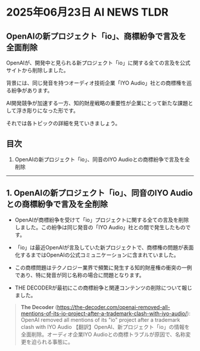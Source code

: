 # 2025年06月23日 AI NEWS TLDR

## OpenAIの新プロジェクト「io」、商標紛争で言及を全面削除

OpenAIが、開発中と見られる新プロジェクト「io」に関する全ての言及を公式サイトから削除しました。

背景には、同じ発音を持つオーディオ技術企業「IYO Audio」社との商標権を巡る紛争があります。

AI開発競争が加速する一方、知的財産戦略の重要性が企業にとって新たな課題として浮き彫りになった形です。

それでは各トピックの詳細を見ていきましょう。

## 目次

1. OpenAIの新プロジェクト「io」、同音のIYO Audioとの商標紛争で言及を全削除

---

## 1. OpenAIの新プロジェクト「io」、同音のIYO Audioとの商標紛争で言及を全削除

- OpenAIが商標紛争を受けて「io」プロジェクトに関する全ての言及を削除しました。この紛争は同じ発音の「IYO Audio」社との間で発生したものです。

- 「io」は最近OpenAIが言及していた新プロジェクトで、商標権の問題が表面化するまではOpenAIの公式コミュニケーションに含まれていました。

- この商標問題はテクノロジー業界で頻繁に発生する知的財産権の衝突の一例であり、特に発音が同じ名称の場合に問題となります。

- THE DECODERが最初にこの商標紛争と関連コンテンツの削除について報じました。

> **The Decoder** (https://the-decoder.com/openai-removed-all-mentions-of-its-io-project-after-a-trademark-clash-with-iyo-audio/): OpenAI removed all mentions of its "io" project after a trademark clash with IYO Audio
> 【翻訳】OpenAI、新プロジェクト「io」の情報を全面削除。オーディオ企業IYO Audioとの商標トラブルが原因で、名称変更を迫られる事態に。

